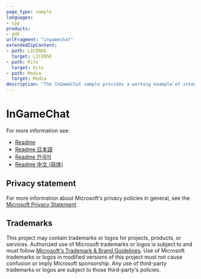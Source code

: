 ```yaml
---
page_type: sample
languages:
- cpp
products:
- gdk
urlFragment: "ingamechat"
extendedZipContent:
- path: LICENSE
  target: LICENSE
- path: Kits
  target: Kits
- path: Media
  target: Media
description: "The InGameChat sample provides a working example of integrating the GameChat2 library into an Xbox title. It brings together the pieces needed to demonstrate in-title VOIP communications: GameChat, Multiplayer Sessions, and Peer Networking."
---
```


# InGameChat

For more information see: 
- [Readme](https://github.com/microsoft/Xbox-GDK-Samples/blob/main/Samples/Audio/InGameChat/readme_en-us.md)
- [Readme 日本語](https://github.com/microsoft/Xbox-GDK-Samples/blob/main/Samples/Audio/InGameChat/readme_ja-jp.md)
- [Readme 한국어](https://github.com/microsoft/Xbox-GDK-Samples/blob/main/Samples/Audio/InGameChat/readme_ko-kr.md)
- [Readme 中文 (简体)](https://github.com/microsoft/Xbox-GDK-Samples/blob/main/Samples/Audio/InGameChat/readme_zh-cn.md)

## Privacy statement

For more information about Microsoft's privacy policies in general, see the [Microsoft Privacy Statement](https://privacy.microsoft.com/privacystatement/).

## Trademarks

This project may contain trademarks or logos for projects, products, or services. Authorized use of Microsoft trademarks or logos is subject to and must follow [Microsoft's Trademark & Brand Guidelines](https://www.microsoft.com/en-us/legal/intellectualproperty/trademarks/usage/general). Use of Microsoft trademarks or logos in modified versions of this project must not cause confusion or imply Microsoft sponsorship. Any use of third-party trademarks or logos are subject to those third-party's policies.
